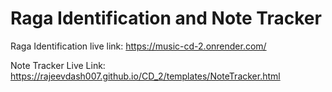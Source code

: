 # Raga Identification and Note Tracker

Raga Identification live link: https://music-cd-2.onrender.com/

Note Tracker Live Link: https://rajeevdash007.github.io/CD_2/templates/NoteTracker.html
